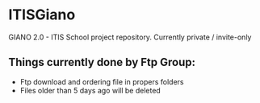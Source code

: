 # ITISGiano
GIANO 2.0 - ITIS School project repository. Currently private / invite-only

## Things currently done by Ftp Group: 
* Ftp download and ordering file in propers folders
* Files older than 5 days ago will be deleted


